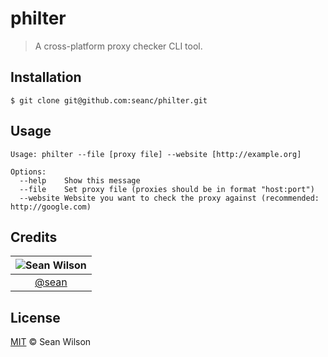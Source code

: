 philter
============
> A cross-platform proxy checker CLI tool.

## Installation
```shell
$ git clone git@github.com:seanc/philter.git
```

## Usage
```shell
Usage: philter --file [proxy file] --website [http://example.org]

Options:
  --help    Show this message
  --file    Set proxy file (proxies should be in format "host:port")
  --website Website you want to check the proxy against (recommended: http://google.com)
```

## Credits

|![Sean Wilson][sean-image]|
|:--------:|
| [@sean] |

## License
[MIT][license] &copy; Sean Wilson

<!-- All links must be "tagged" -->
 [@sean]: https://github.com/sean
 [sean-image]: https://avatars0.githubusercontent.com/u/13725538?v=3&s=125
 
 [license]: LICENSE